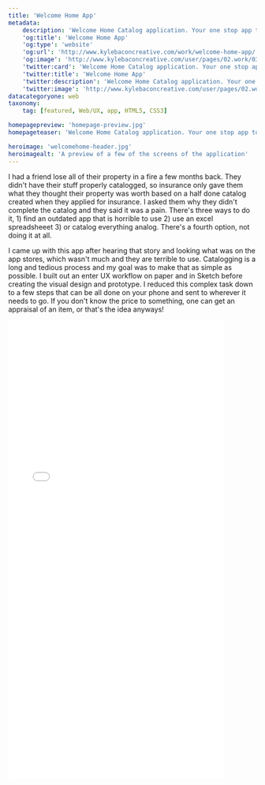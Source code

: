 ```yaml
---
title: 'Welcome Home App'
metadata:
    description: 'Welcome Home Catalog application. Your one stop app to catalog your home for accurate representation of your property value.'
    'og:title': 'Welcome Home App'
    'og:type': 'website'
    'og:url': 'http://www.kylebaconcreative.com/work/welcome-home-app/'
    'og:image': 'http://www.kylebaconcreative.com/user/pages/02.work/03.welcome-home-app/homepage-preview.jpg'
    'twitter:card': 'Welcome Home Catalog application. Your one stop app to catalog your home for accurate representation of your property value.'
    'twitter:title': 'Welcome Home App'
    'twitter:description': 'Welcome Home Catalog application. Your one stop app to catalog your home for accurate representation of your property value.'
    'twitter:image': 'http://www.kylebaconcreative.com/user/pages/02.work/03.welcome-home-app/homepage-preview.jpg'
datacategoryone: web
taxonomy:
    tag: [featured, Web/UX, app, HTML5, CSS3]

homepagepreview: 'homepage-preview.jpg'
homepageteaser: 'Welcome Home Catalog application. Your one stop app to catalog your home for accurate representation of your property value for insurance or personal use.'

heroimage: 'welcomehome-header.jpg'
heroimagealt: 'A preview of a few of the screens of the application'
---
```

<div class="grid flex-grid--gutters">
    <div class="col">
        <p>I had a friend lose all of their property in a fire a few months back. They didn't have their stuff properly catalogged, so insurance only gave them what they thought their property was worth based on a half done catalog created when they applied for insurance. I asked them why they didn't complete the catalog and they said it was a pain. There's three ways to do it, 1) find an outdated app that is horrible to use 2) use an excel spreadsheeet 3) or catalog everything analog. There's a fourth option, not doing it at all.</p>
        <p>I came up with this app after hearing that story and looking what was on the app stores, which wasn't much and they are terrible to use. Catalogging is a long and tedious process and my goal was to make that as simple as possible. I built out an enter UX workflow on paper and in Sketch before creating the visual design and prototype. I reduced this complex task down to a few steps that can be all done on your phone and sent to wherever it needs to go. If you don't know the price to something, one can get an appraisal of an item, or that's the idea anyways!</p>
    </div>
    <div class="col">
        <div class="center">
            <iframe width="438" height="930" src="//invis.io/ZTD42IJ62" frameborder="0" allowfullscreen></iframe>
        </div>
    </div>
</div>
